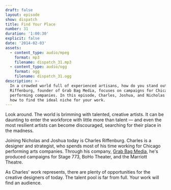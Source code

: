```yaml
---
draft: false
layout: episode
show: dispatch
title: Find Your Place
number: 31
duration: '1:00:30'
explicit: false
date: '2014-02-03'
assets:
  - content_type: audio/mpeg
    format: mp3
    filename: dispatch_31.mp3
  - content_type: audio/ogg
    format: ogg
    filename: dispatch_31.ogg
description: >-
  In a crowded world full of experienced artisans, how do you stand out? Charles
  Riffenburg, founder of Grab Bag Media, focuses on campaigns for Chicago
  performing companies. In this episode, Charles, Joshua, and Nicholas discuss
  how to find the ideal niche for your work.
---
```

Look around. The world is brimming with talented, creative artists. It can be daunting to enter the workforce with little more than talent &mdash; and even the most resilient artists can become discouraged, searching for their place in the madness.

Joining Nicholas and Joshua today is Charles Riffenburg. Charles is a designer and strategist, who spends most of his time working for Chicago performing arts companies. Through his company, [Grab Bag Media](http://grabbagmedia.com), he's produced campaigns for Stage 773, BoHo Theater, and the Marriott Theatre.

As Charles' work represents, there are plenty of opportunities for the creative designers of today. The talent pool is far from full. Your work will find an audience.